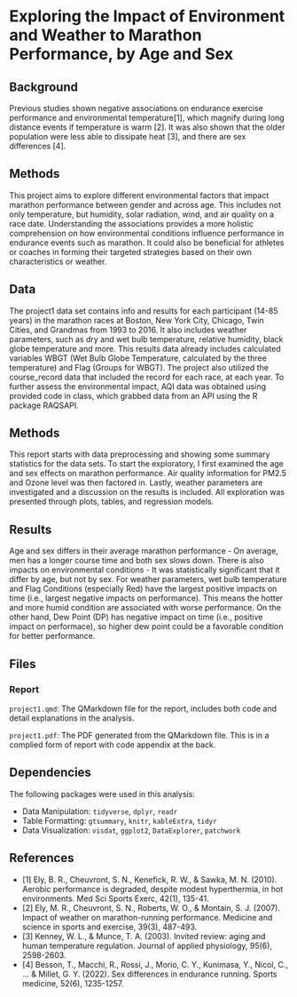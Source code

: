# Exploring the Impact of Environment and Weather to Marathon Performance, by Age and Sex

## Background
Previous studies shown negative associations on endurance exercise performance and environmental temperature[1], which magnify during long distance events if temperature is warm [2]. It was also shown that the older population were less able to dissipate heat [3], and there are sex differences [4].

## Methods
This project aims to explore different environmental factors that impact marathon performance between gender and across age. This includes not only temperature, but humidity, solar radiation, wind, and air quality on a race date. Understanding the associations provides a more holistic comprehension on how environmental conditions influence performance in endurance events such as marathon. It could also be beneficial for athletes or coaches in forming their targeted strategies based on their own characteristics or weather.    

## Data
The project1 data set contains info and results for each participant (14-85 years) in the marathon races at Boston, New York City, Chicago, Twin Cities, and Grandmas from 1993 to 2016. It also includes weather parameters, such as dry and wet bulb temperature, relative humidity, black globe temperature and more. This results data already includes calculated variables WBGT (Wet Bulb Globe Temperature, calculated by the three temperature) and Flag (Groups for WBGT). The project also utilized the course_record data that included the record for each race, at each year. To further assess the environmental impact, AQI data was obtained using provided code in class, which grabbed data from an API using the R package RAQSAPI. 

## Methods
This report starts with data preprocessing and showing some summary statistics for the data sets. To start the exploratory, I first examined the age and sex effects on marathon performance. Air quality information for PM2.5 and Ozone level was then factored in. Lastly, weather parameters are investigated and a discussion on the results is included. All exploration was presented through plots, tables, and regression models.

## Results
Age and sex differs in their average marathon performance - On average, men has a longer course time and both sex slows down. There is also impacts on environmental conditions - It was statistically significant that it differ by age, but not by sex. For weather parameters, wet bulb temperature and Flag Conditions (especially Red) have the largest positive impacts on time (i.e., largest negative impacts on performance). This means the hotter and more humid condition are associated with worse performance. On the other hand, Dew Point (DP) has negative impact on time (i.e., positive impact on performace), so higher dew point could be a favorable condition for better performance. 

## Files
### Report
`project1.qmd`: The QMarkdown file for the report, includes both code and detail explanations in the analysis.

`project1.pdf`: The PDF generated from the QMarkdown file. This is in a complied form of report with code appendix at the back.

## Dependencies

The following packages were used in this analysis: 

 - Data Manipulation: `tidyverse`, `dplyr`, `readr`
 - Table Formatting: `gtsummary`, `knitr`, `kableExtra`, `tidyr`
 - Data Visualization: `visdat`, `ggplot2`, `DataExplorer`, `patchwork`
 

## References
- [1] Ely, B. R., Cheuvront, S. N., Kenefick, R. W., & Sawka, M. N. (2010). Aerobic performance is degraded, despite modest hyperthermia, in hot environments. Med Sci Sports Exerc, 42(1), 135-41.
- [2] Ely, M. R., Cheuvront, S. N., Roberts, W. O., & Montain, S. J. (2007). Impact of weather on marathon-running performance. Medicine and science in sports and exercise, 39(3), 487-493.
- [3] Kenney, W. L., & Munce, T. A. (2003). Invited review: aging and human temperature regulation. Journal of applied physiology, 95(6), 2598-2603.
- [4] Besson, T., Macchi, R., Rossi, J., Morio, C. Y., Kunimasa, Y., Nicol, C., ... & Millet, G. Y. (2022). Sex differences in endurance running. Sports medicine, 52(6), 1235-1257.
 
 
 
 